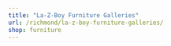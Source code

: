 ```yaml
---
title: "La-Z-Boy Furniture Galleries"
url: /richmond/la-z-boy-furniture-galleries/
shop: furniture
---
```


